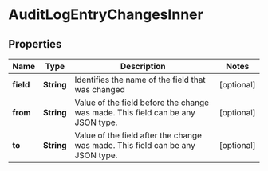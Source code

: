 

# AuditLogEntryChangesInner


## Properties

| Name | Type | Description | Notes |
|------------ | ------------- | ------------- | -------------|
|**field** | **String** | Identifies the name of the field that was changed |  [optional] |
|**from** | **String** | Value of the field before the change was made. This field can be any JSON type. |  [optional] |
|**to** | **String** | Value of the field after the change was made. This field can be any JSON type. |  [optional] |



